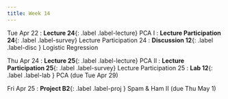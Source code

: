 ```yaml
---
title: Week 14
---
```



Tue Apr 22
: **Lecture 24**{: .label .label-lecture} PCA I
: **Lecture Participation 24**{: .label .label-survey} Lecture Participation 24
: **Discussion 12**{: .label .label-disc } Logistic Regression

Thu Apr 24
: **Lecture 25**{: .label .label-lecture} PCA II
: **Lecture Participation 25**{: .label .label-survey} Lecture Participation 25
: **Lab 12**{: .label .label-lab }  PCA (due Tue Apr 29)
<!-- : **Exam Prep 11**{: .label .label-examprep } PCA and Clustering -->

Fri Apr 25
: **Project B2**{: .label .label-proj } Spam & Ham II (due Thu May 1)